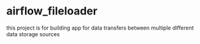 # airflow_fileloader
this project is for building app for data transfers between multiple different data storage sources
